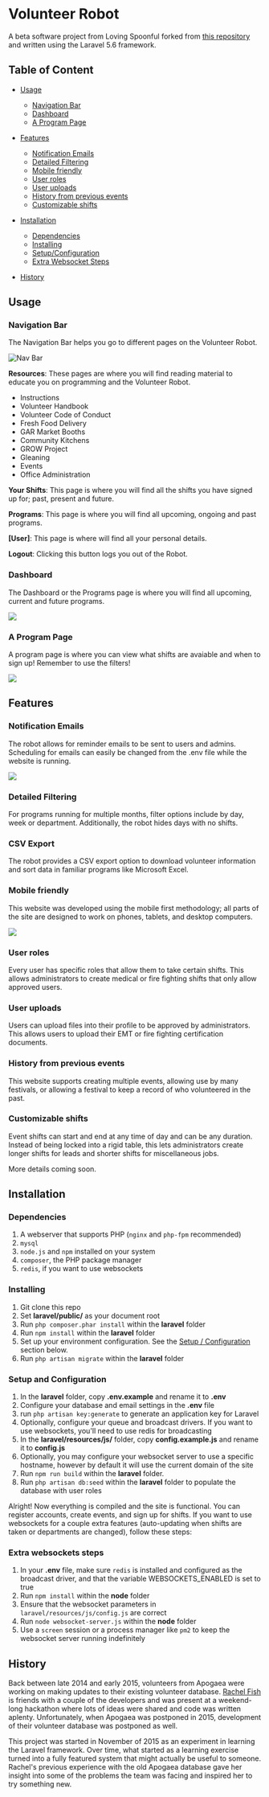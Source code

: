 # Volunteer Robot
A beta software project from Loving Spoonful forked from [this repository](https://github.com/playasoft/volunteers/) and written using the Laravel 5.6 framework.

## Table of Content

- [Usage](#usage)
  - [Navigation Bar](#navigation-bar)
  - [Dashboard](#dashboard)
  - [A Program Page](#a-program-page)
  
- [Features](#features)
  - [Notification Emails](#notification-emails)
  - [Detailed Filtering](#detailed-filtering)
  - [Mobile friendly](#mobile-friendly)
  - [User roles](#user-roles)
  - [User uploads](#user-uploads)
  - [History from previous events](#history-from-previous-events)
  - [Customizable shifts](#customizable-shifts)

- [Installation](#installation)
  - [Dependencies](#dependencies)
  - [Installing](#installing)
  - [Setup/Configuration](#setup-and-configuration)
  - [Extra Websocket Steps](#extra-websockets-steps)
  
 - [History](#history)

## Usage

### Navigation Bar

The Navigation Bar helps you go to different pages on the Volunteer Robot.

![Nav Bar](https://raw.githubusercontent.com/iamkahvi/volunteers/master/laravel/public/img/navbar.png)

**Resources**: These pages are where you will find reading material to educate you on programming and the Volunteer Robot.
- Instructions
- Volunteer Handbook
- Volunteer Code of Conduct
- Fresh Food Delivery
- GAR Market Booths
- Community Kitchens
- GROW Project
- Gleaning
- Events
- Office Administration

**Your Shifts**: This page is where you will find all the shifts you have signed up for; past, present and future.

**Programs**: This page is where you will find all upcoming, ongoing and past programs. 

**[User]**: This page is where will find all your personal details.

**Logout**: Clicking this button logs you out of the Robot.


### Dashboard

The Dashboard or the Programs page is where you will find all upcoming, current and future programs.

 <img src="https://raw.githubusercontent.com/iamkahvi/volunteers/master/laravel/public/img/Artboard%203.png">
    
### A Program Page

A program page is where you can view what shifts are avaiable and when to sign up! Remember to use the filters!

<img src="https://raw.githubusercontent.com/iamkahvi/volunteers/master/laravel/public/img/Artboard%201.png">

## Features

### Notification Emails
The robot allows for reminder emails to be sent to users and admins. Scheduling for emails can easily be changed from the .env file while the website is running.

<img src="https://raw.githubusercontent.com/iamkahvi/volunteers/master/laravel/public/img/Artboard%204.png">

### Detailed Filtering
For programs running for multiple months, filter options include by day, week or department. Additionally, the robot hides days with no shifts.

### CSV Export
The robot provides a CSV export option to download volunteer information and sort data in familiar programs like Microsoft Excel.

### Mobile friendly
This website was developed using the mobile first methodology; all parts of the site are designed to work on phones, tablets, and desktop computers.

<img src="https://raw.githubusercontent.com/iamkahvi/volunteers/master/laravel/public/img/Artboard%204%20copy.png">

### User roles
Every user has specific roles that allow them to take certain shifts. This allows administrators to create medical or fire fighting shifts that only allow approved users.

### User uploads
Users can upload files into their profile to be approved by administrators. This allows users to upload their EMT or fire fighting certification documents.

### History from previous events
This website supports creating multiple events, allowing use by many festivals, or allowing a festival to keep a record of who volunteered in the past.

### Customizable shifts
Event shifts can start and end at any time of day and can be any duration. Instead of being locked into a rigid table, this lets administrators create longer shifts for leads and shorter shifts for miscellaneous jobs.

More details coming soon.

## Installation

### Dependencies

1. A webserver that supports PHP (```nginx``` and ```php-fpm``` recommended)
2. ```mysql```
3. ```node.js``` and ```npm``` installed on your system
4. ```composer```, the PHP package manager
5. ```redis```, if you want to use websockets


### Installing

1. Git clone this repo
2. Set **laravel/public/** as your document root
3. Run ```php composer.phar install``` within the **laravel** folder
4. Run ```npm install``` within the **laravel** folder  
5. Set up your environment configuration. See the [Setup / Configuration](#configuration) section below. 
6. Run ```php artisan migrate``` within the **laravel** folder


### Setup and Configuration

1. In the **laravel** folder, copy **.env.example** and rename it to **.env**
2. Configure your database and email settings in the **.env** file
3. run `php artisan key:generate` to generate an application key for Laravel
4. Optionally, configure your queue and broadcast drivers. If you want to use websockets, you'll need to use redis for broadcasting
5. In the **laravel/resources/js/** folder, copy **config.example.js** and rename it to **config.js**
6. Optionally, you may configure your websocket server to use a specific hostname, however by default it will use the current domain of the site
7. Run ```npm run build``` within the **laravel** folder.
8. Run ```php artisan db:seed``` within the **laravel** folder to populate the database with user roles


Alright! Now everything is compiled and the site is functional. You can register accounts, create events, and sign up for shifts.
If you want to use websockets for a couple extra features (auto-updating when shifts are taken or departments are changed), follow these steps:


### Extra websockets steps

1. In your **.env** file, make sure ```redis``` is installed and configured as the broadcast driver, and that the variable WEBSOCKETS_ENABLED is set to true
2. Run ```npm install``` within the **node** folder
3. Ensure that the websocket parameters in  ```laravel/resources/js/config.js``` are correct
4. Run ```node websocket-server.js``` within the **node** folder
5. Use a ```screen``` session or a process manager like ```pm2``` to keep the websocket server running indefinitely

## History

Back between late 2014 and early 2015, volunteers from Apogaea were working on making updates to their existing volunteer database. [Rachel Fish](https://github.com/itsrachelfish) is friends with a couple of the developers and was present at a weekend-long hackathon where lots of ideas were shared and code was written aplenty. Unfortunately, when Apogaea was postponed in 2015, development of their volunteer database was postponed as well.

This project was started in November of 2015 as an experiment in learning the Laravel framework. Over time, what started as a learning exercise turned into a fully featured system that might actually be useful to someone. Rachel's previous experience with the old Apogaea database gave her insight into some of the problems the team was facing and inspired her to try something new.
  
